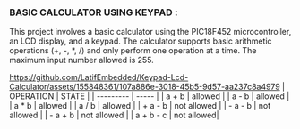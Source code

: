 ### BASIC CALCULATOR USING KEYPAD : 

This project involves a basic calculator using the PIC18F452 microcontroller, an LCD display, and a keypad. 
The calculator supports basic arithmetic operations (+, -, *, /) and only perform one operation at a time. 
The maximum input number allowed is 255.



https://github.com/LatifEmbedded/Keypad-Lcd-Calculator/assets/155848361/107a886e-3018-45b5-9d57-aa237c8a4979
| OPERATION | STATE |
| --------- | ----- |
| a   +   b | allowed |
| a   -  b  | allowed |
| a   * b   | allowed |
| a    /  b | allowed |
| + a  -  b | not allowed |
| - a  -  b | not allowed |
| - a  +  b | not allowed |
| a + b - c | not allowed|

